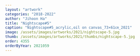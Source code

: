 ```yaml
---
layout: "artwork"
categories: "2018-2022"
author: "Jihoon Ha"
title: "Nightscape#5"
caption: "Nightscape#5_acrylic,oil on canvas_73×61㎝_2021"
image: /assets/images/artworks/2021/nightscape-5.jpg
thumb: /assets/images/artworks/2021/thumbs/nightscape-5.jpg
order: 4355
orderByYear: 2021059
---
```

